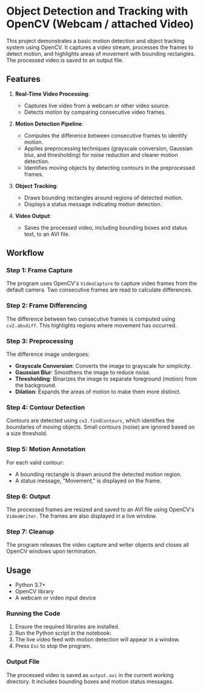 # Object Detection and Tracking with OpenCV (Webcam / attached Video)

This project demonstrates a basic motion detection and object tracking system using OpenCV. It captures a video stream, processes the frames to detect motion, and highlights areas of movement with bounding rectangles. The processed video is saved to an output file.

## Features

1. **Real-Time Video Processing**:
   - Captures live video from a webcam or other video source.
   - Detects motion by comparing consecutive video frames.

2. **Motion Detection Pipeline**:
   - Computes the difference between consecutive frames to identify motion.
   - Applies preprocessing techniques (grayscale conversion, Gaussian blur, and thresholding) for noise reduction and clearer motion detection.
   - Identifies moving objects by detecting contours in the preprocessed frames.

3. **Object Tracking**:
   - Draws bounding rectangles around regions of detected motion.
   - Displays a status message indicating motion detection.

4. **Video Output**:
   - Saves the processed video, including bounding boxes and status text, to an AVI file.

## Workflow

### Step 1: Frame Capture
The program uses OpenCV's `VideoCapture` to capture video frames from the default camera. Two consecutive frames are read to calculate differences.

### Step 2: Frame Differencing
The difference between two consecutive frames is computed using `cv2.absdiff`. This highlights regions where movement has occurred.

### Step 3: Preprocessing
The difference image undergoes:
- **Grayscale Conversion**: Converts the image to grayscale for simplicity.
- **Gaussian Blur**: Smoothens the image to reduce noise.
- **Thresholding**: Binarizes the image to separate foreground (motion) from the background.
- **Dilation**: Expands the areas of motion to make them more distinct.

### Step 4: Contour Detection
Contours are detected using `cv2.findContours`, which identifies the boundaries of moving objects. Small contours (noise) are ignored based on a size threshold.

### Step 5: Motion Annotation
For each valid contour:
- A bounding rectangle is drawn around the detected motion region.
- A status message, "Movement," is displayed on the frame.

### Step 6: Output
The processed frames are resized and saved to an AVI file using OpenCV's `VideoWriter`. The frames are also displayed in a live window.

### Step 7: Cleanup
The program releases the video capture and writer objects and closes all OpenCV windows upon termination.

## Usage
- Python 3.7+
- OpenCV library
- A webcam or video input device

### Running the Code
1. Ensure the required libraries are installed.
2. Run the Python script in the notebook:
3. The live video feed with motion detection will appear in a window.
4. Press `Esc` to stop the program.

### Output File
The processed video is saved as `output.avi` in the current working directory. It includes bounding boxes and motion status messages.

